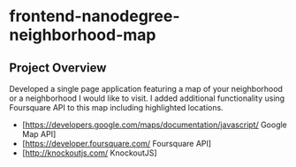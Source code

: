 frontend-nanodegree-neighborhood-map
===============================

Project Overview
-----------------
Developed a single page application featuring a map of your neighborhood or a neighborhood I would like to visit. I added additional functionality using Foursquare API to this map including highlighted locations.

* [https://developers.google.com/maps/documentation/javascript/ Google Map API]
* [https://developer.foursquare.com/ Foursquare API]
* [http://knockoutjs.com/ KnockoutJS]
